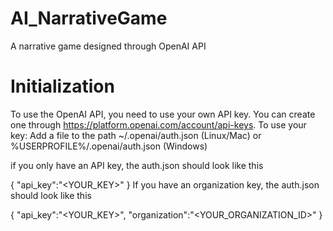 # AI_NarrativeGame
A narrative game designed through OpenAI API

# Initialization
To use the OpenAI API, you need to use your own API key. You can create one through https://platform.openai.com/account/api-keys. To use your key:
Add a file to the path ~/.openai/auth.json (Linux/Mac) or %USERPROFILE%/.openai/auth.json (Windows)

if you only have an API key, the auth.json should look like this

{
  "api_key":"<YOUR_KEY>"
}
If you have an organization key, the auth.json should look like this

{
  "api_key":"<YOUR_KEY>",
  "organization":"<YOUR_ORGANIZATION_ID>"
}
